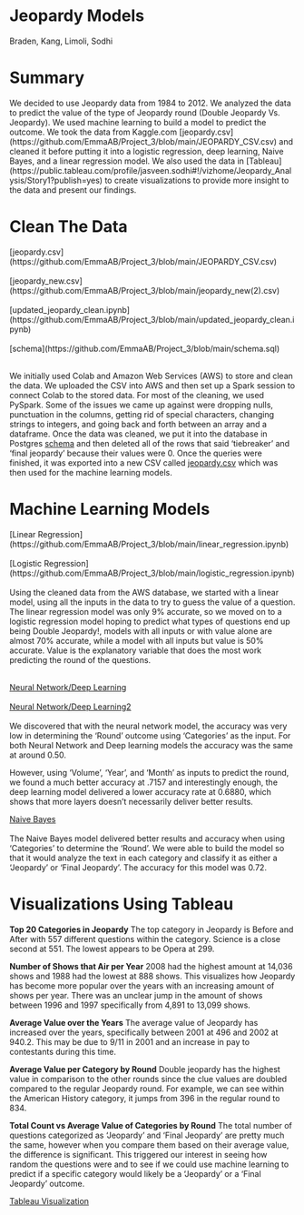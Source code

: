 # Jeopardy Models

Braden, Kang, Limoli, Sodhi

<h1>Summary</h1>
We decided to use Jeopardy data from 1984 to 2012. We analyzed the data to predict the value of the type of Jeopardy round (Double Jeopardy Vs. Jeopardy). We used machine learning to build a model to predict the outcome. We took the data from Kaggle.com [jeopardy.csv] (https://github.com/EmmaAB/Project_3/blob/main/JEOPARDY_CSV.csv) and cleaned it before putting it into a logistic regression, deep learning, Naive Bayes, and a linear regression model. We also used the data in [Tableau](https://public.tableau.com/profile/jasveen.sodhi#!/vizhome/Jeopardy_Analysis/Story1?publish=yes) to create visualizations to provide more insight to the data and present our findings. 

<h1>Clean The Data</h1>
[jeopardy.csv](https://github.com/EmmaAB/Project_3/blob/main/JEOPARDY_CSV.csv)
<br></br>
[jeopardy_new.csv](https://github.com/EmmaAB/Project_3/blob/main/jeopardy_new(2).csv)
<br></br>
[updated_jeopardy_clean.ipynb](https://github.com/EmmaAB/Project_3/blob/main/updated_jeopardy_clean.ipynb)
<br></br>
[schema](https://github.com/EmmaAB/Project_3/blob/main/schema.sql)
<br></br>

We initially used Colab and Amazon Web Services (AWS) to store and clean the data. We uploaded the CSV into AWS and then set up a Spark session to connect Colab to the stored data. For most of the cleaning, we used PySpark. Some of the issues we came up against were dropping nulls, punctuation in the columns, getting rid of special characters, changing strings to integers, and going back and forth between an array and a dataframe. Once the data was cleaned, we put it into the database in Postgres [schema](https://github.com/EmmaAB/Project_3/blob/main/schema.sql) and then deleted all of the rows that said ‘tiebreaker’ and ‘final jeopardy’ because their values were 0. Once the queries were finished, it was exported into a new CSV called [jeopardy.csv](https://github.com/EmmaAB/Project_3/blob/main/JEOPARDY_CSV.csv) which was then used for the machine learning models.

<h1>Machine Learning Models</h1>
[Linear Regression](https://github.com/EmmaAB/Project_3/blob/main/linear_regression.ipynb)
<br></br>
[Logistic Regression](https://github.com/EmmaAB/Project_3/blob/main/logistic_regression.ipynb)
<br></br>
Using the cleaned data from the AWS database, we started with a linear model, using all the inputs in the data to try to guess the value of a question. The linear regression model was only 9% accurate, so we moved on to a logistic regression model hoping to predict what types of questions end up being Double Jeopardy!, models with all inputs or with value alone are almost 70% accurate, while a model with all inputs but value is 50% accurate. Value is the explanatory variable that does the most work predicting the round of the questions. 
<br></br>

[Neural Network/Deep Learning](https://github.com/EmmaAB/Project_3/blob/main/neural_deep_1.ipynb)
<br></br>
[Neural Network/Deep Learning2](https://github.com/EmmaAB/Project_3/blob/main/neural_deep_3.ipynb)
<br></br>
We discovered that with the neural network model, the accuracy was very low in determining the ‘Round’ outcome using ‘Categories’ as the input.  For both Neural Network and Deep learning models the accuracy was the same at around 0.50.  

However, using ‘Volume’, ‘Year’, and ‘Month’ as inputs to predict the round, we found a much better accuracy at .7157 and interestingly enough, the deep learning model delivered a lower accuracy rate at 0.6880, which shows that more layers doesn’t necessarily deliver better results.  

[Naive Bayes](https://github.com/EmmaAB/Project_3/blob/main/naivebayes.ipynb)
<br></br>
The Naive Bayes model delivered better results and accuracy when using ‘Categories’ to determine the ‘Round’.  We were able to build the model so that it would analyze the text in each category and classify it as either a ‘Jeopardy’ or ‘Final Jeopardy’.  The accuracy for this model was 0.72.


<h1>Visualizations Using Tableau</h1>

<strong>Top 20 Categories in Jeopardy</strong>
The top category in Jeopardy is Before and After with 557 different questions within the category. Science is a close second at 551. The lowest appears to be Opera at 299.

<strong>Number of Shows that Air per Year</strong>
2008 had the highest amount at 14,036 shows and 1988 had the lowest at 888 shows. This visualizes how Jeopardy has become more popular over the years with an increasing amount of shows per year. There was an unclear jump in the amount of shows between 1996 and 1997 specifically from 4,891 to 13,099 shows.

<strong>Average Value over the Years</strong>
The average value of Jeopardy has increased over the years, specifically between 2001 at 496 and 2002 at 940.2. This may be due to 9/11 in 2001 and an increase in pay to contestants during this time.

<strong>Average Value per Category by Round</strong>
Double jeopardy has the highest value in comparison to the other rounds since the clue values are doubled compared to the regular Jeopardy round. For example, we can see within the American History category, it jumps from 396 in the regular round to 834.

<strong>Total Count vs Average Value of Categories by Round</strong>
The total number of questions categorized as ‘Jeopardy’ and ‘Final Jeopardy’ are pretty much the same, however when you compare them based on their average value, the difference is significant.    This triggered our interest in seeing how random the questions were and to see if we could use machine learning to predict if a specific category would likely be a ‘Jeopardy’ or a ‘Final Jeopardy’ outcome.


[Tableau Visualization](https://public.tableau.com/profile/jasveen.sodhi#!/vizhome/Jeopardy_Analysis/Story1?publish=yes) 
